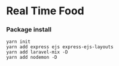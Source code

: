 # Real Time Food


### Package install

```
yarn init    
yarn add express ejs express-ejs-layouts
yarn add laravel-mix -D   
yarn add nodemon -D      

```